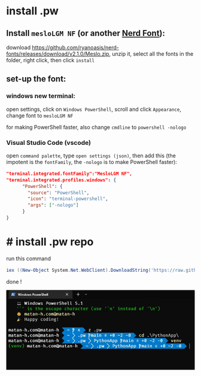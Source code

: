 # install .pw
## Install `mesloLGM NF` (or another [Nerd Font](https://www.nerdfonts.com)):

download https://github.com/ryanoasis/nerd-fonts/releases/download/v2.1.0/Meslo.zip,
unzip it, select all the fonts in the folder, right click, then click `install`

## set-up the font:
### windows new terminal:
open settings, click on `Windows PowerShell`, scroll and click `Appearance`, change font to `mesloLGM NF`

for making PowerShell faster, also change `cmdline` to `powershell -nologo`

### Visual Studio Code (vscode) 
open `command palette`, type `open settings (json)`, then add this (the impotent is the `fontFamily`, the `-nologo` is to make PowerShell faster):

```json
"terminal.integrated.fontFamily":"MesloLGM NF",
"terminal.integrated.profiles.windows": {
      "PowerShell": {
        "source": "PowerShell",
        "icon": "terminal-powershell",
        "args": ["-nologo"]
      }
}
```
# # install .pw repo
run this command
```powershell
iex ((New-Object System.Net.WebClient).DownloadString('https://raw.githubusercontent.com/matan-h/.pw/main/install.ps1'))
```
done !

![prompt screenshot](https://github.com/matan-h/.pw/raw/main/screenshots/prompt.jpg)
